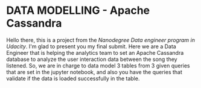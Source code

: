 # DATA MODELLING - Apache Cassandra
Hello there, this is a project from the *Nanodegree Data engineer program in Udacity*. I'm glad to present you my final submit.
Here we are a Data Engineer that is helping the analytics team to set an Apache Cassandra database to analyze the user interaction data between the song they listened.
So, we are in charge to data model 3 tables from 3 given queries that are set in the jupyter notebook, and also you have the queries that validate if the data is loaded successfully in the table.
